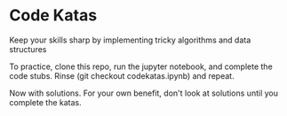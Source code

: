 # Code Katas
Keep your skills sharp by implementing tricky algorithms and data structures

To practice, clone this repo, run the jupyter notebook, and complete the code stubs. Rinse (git checkout codekatas.ipynb) and repeat.

Now with solutions. For your own benefit, don't look at solutions until you complete the katas.
